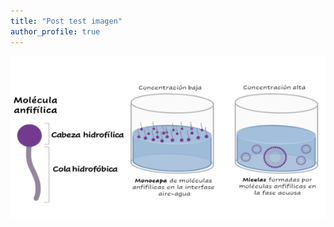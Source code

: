 ```yaml
---
title: "Post test imagen"
author_profile: true
---
```


![Figura 1](assets/images/manos/Figura1-580x300.png)
